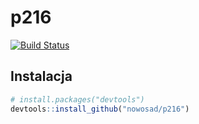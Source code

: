 <!-- README.md is generated from README.Rmd. Please edit that file -->
p216
====

[![Build Status](https://travis-ci.org/Nowosad/p216.png?branch=master)](https://travis-ci.org/Nowosad/p216)

Instalacja
----------

``` r
# install.packages("devtools")
devtools::install_github("nowosad/p216")
```
